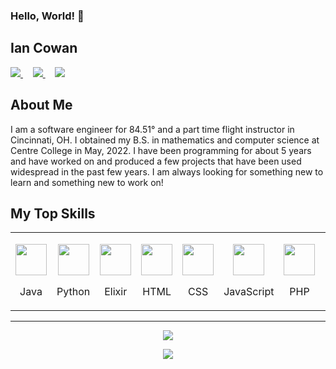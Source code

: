 ### Hello, World! 👋
## Ian Cowan
<p align="left">
  <a href="https://ian.cowan.aero">
    <img src="https://img.shields.io/badge/Personal%20Website-grey?logo=svelte" />
  </a>
  &nbsp;
  &nbsp;
  <a href="https://www.linkedin.com/in/ian-cowan/">
    <img src="https://img.shields.io/badge/LinkedIn-%230077B5.svg?&style=flat-square&logo=linkedin&logoColor=white" />
  </a>
  &nbsp;
  &nbsp;
  <a href="https://github.com/iccowan/">
    <img src="https://img.shields.io/badge/Github-%230A0A0A.svg?&style=flat-square&logo=Github&logoColor=white" />
  </a>
</p>
  
## About Me
I am a software engineer for 84.51&deg; and a part time flight instructor in Cincinnati, OH. I obtained my B.S. in mathematics and computer science at Centre College in May, 2022. I have been programming for about 5 years and have worked on and produced a few projects that have been used widespread in the past few years. I am always looking for something new to learn and something new to work on!

## My Top Skills
<table>
  <tr>
    <td>
      <p align="center">
        <img height="50px" src="https://cdn.svgporn.com/logos/java.svg" />
      </p>
      <p align="center">Java</p>
    </td>
    <td>
      <p align="center">
        <img height="50px" src="https://cdn.svgporn.com/logos/python.svg" />
      </p>
      <p align="center">Python</p>
    </td>
    <td>
      <p align="center">
        <img height="50px" src="https://www.vectorlogo.zone/logos/elixir-lang/elixir-lang-icon.svg" />
      </p>
      <p align="center">Elixir</p>
    </td>
    <td>
      <p align="center">
        <img height="50px" src="https://cdn.svgporn.com/logos/html-5.svg" />
      </p>
      <p align="center">HTML</p>
    </td>
    <td>
      <p align="center">
        <img height="50px" src="https://cdn.svgporn.com/logos/css-3.svg" />
      </p>
      <p align="center">CSS</p>
    </td>
    <td>
      <p align="center">
        <img height="50px" src="https://cdn.svgporn.com/logos/javascript.svg" />
      </p>
      <p align="center">JavaScript</p>
    </td>
    <td>
      <p align="center">
        <img height="50px" src="https://cdn.svgporn.com/logos/php.svg" />
      </p>
      <p align="center">PHP</p>
    </td>
    <td>
      <p align="center">
        <img height="50px" src="https://cdn.svgporn.com/logos/laravel.svg" />
      </p>
      <p align="center">Laravel</p>
    </td>
    <td>
      <p align="center">
        <img height="50px" src="https://cdn.svgporn.com/logos/mysql.svg" />
      </p>
      <p align="center">MySQL</p>
    </td>
    <td>
      <p align="center">
        <img height="50px" src="https://cdn.svgporn.com/logos/postgresql.svg" />
      </p>
      <p align="center">PostgreSQL</p>
    </td>
    <td>
      <p align="center">
        <img height="50px" src="https://cdn.svgporn.com/logos/linux-tux.svg" />
      </p>
      <p align="center">Linux</p>
    </td>
  </tr>
</table>
<hr />

<p align="center">
  <img src="https://github-readme-stats.vercel.app/api?username=iccowan&count_private=true&show_icons=true&hide=contribs" />
</p>
<p align="center">
  <img src="https://github-readme-stats.vercel.app/api/top-langs/?username=iccowan&layout=compact" />
</p>
